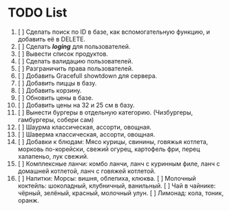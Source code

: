 # TODO List

1. [ ] Сделать поиск по ID в базе, как вспомогательную функцию, и добавить её в DELETE.
2. [ ] Сделать ***loging*** для пользователей.
3. [ ] Вывести список продуктов.
4. [ ] Сделать валидацию пользователей.
5. [ ] Разграничить права пользователей.
6. [ ] Добавить Gracefull showtdown для сервера.
7. [ ] Добавить пиццы в базу.
8. [ ] Добавить корзину.
9. [ ] Обновить цены в базе.
10. [ ] Добавить цены на 32 и 25 см в базу.
11. [ ] Вынести бургеры в отдельную категорию. (Чизбургеры, гамбургеры, собери сам)
12. [ ] Шаурма классическая, ассорти, овощная.
13. [ ] Шаверма классическая, ассорти, овощная.
14. [ ] Добавки к блюдам: Мясо курицы, свинины, говяжья котлета, морковь по-корейски, свежий огурец, картофель фри, перец халапеньо, лук свежий.
15. [ ] Комплексные ланчи: комбо ланчи, ланч с куринным филе, ланч с домашней котлетой, ланч с говяжей котлетой.
16. [ ] Напитки: Морсы: вишня, облепиха, клюква.
[ ] Молочный коктейль: шоколадный, клубничный, ванильный.
[ ] Чай в чайнике: чёрный, зелёный, красный, молочный улун.
[ ] Лимонад: кола, тоник, оранж.
